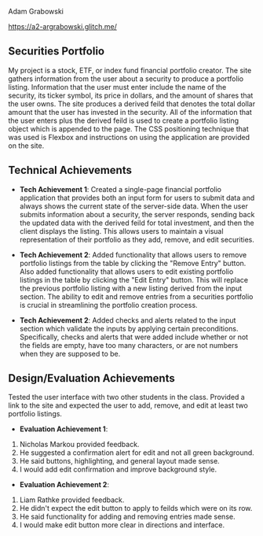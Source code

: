 Adam Grabowski

https://a2-argrabowski.glitch.me/

## Securities Portfolio

My project is a stock, ETF, or index fund financial portfolio creator. The site gathers information from the user about a security to produce a
portfolio listing. Information that the user must enter include the name of the security, its ticker symbol, its price in dollars, and the amount
of shares that the user owns. The site produces a derived feild that denotes the total dollar amount that the user has invested in the security.
All of the information that the user enters plus the derived feild is used to create a portfolio listing object which is appended to the page.
The CSS positioning technique that was used is Flexbox and instructions on using the application are provided on the site.

## Technical Achievements

- **Tech Achievement 1**: Created a single-page financial portfolio application that provides both an input form for users to submit data and always
  shows the current state of the server-side data. When the user submits information about a security, the server responds, sending back the updated
  data with the derived feild for total investment, and then the client displays the listing. This allows users to maintain a visual representation of
  their portfolio as they add, remove, and edit securities.

- **Tech Achievement 2**: Added functionality that allows users to remove portfolio listings from the table by clicking the "Remove Entry" button.
  Also added functionality that allows users to edit existing portfolio listings in the table by clicking the "Edit Entry" button. This will replace
  the previous portfolio listing with a new listing derived from the input section. The ability to edit and remove entries from a securities portfolio
  is crucial in streamlining the portfolio creation process.

- **Tech Achievement 2**: Added checks and alerts related to the input section which validate the inputs by applying certain preconditions. Specifically,
  checks and alerts that were added include whether or not the fields are empty, have too many characters, or are not numbers when they are supposed to be.

## Design/Evaluation Achievements

Tested the user interface with two other students in the class. Provided a link to the site and expected the user to add, remove, and edit at least
two portfolio listings.

- **Evaluation Achievement 1**:

1. Nicholas Markou provided feedback.
2. He suggested a confirmation alert for edit and not all green background.
3. He said buttons, highlighting, and general layout made sense.
4. I would add edit confirmation and improve background style.

- **Evaluation Achievement 2**:

1. Liam Rathke provided feedback.
2. He didn't expect the edit button to apply to feilds which were on its row.
3. He said functionality for adding and removing entries made sense.
4. I would make edit button more clear in directions and interface.
